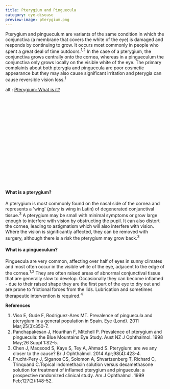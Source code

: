 ```yaml
---
title: Pterygium and Pinguecula
category: eye-disease
preview-image: pterygium.png
---
```

<div class="employee-heading">
<p>Pterygium and pingueculum are variants of the same condition in which the conjunctiva (a membrane that covers the white of the eye) is damaged and responds by continuing to grow. It occurs most commonly in people who spent a great deal of time outdoors.<sup>1,2</sup> In the case of a pterygium, the conjunctiva grows centrally onto the cornea, whereas in a pingueculum the conjunctiva only grows locally on the visible white of the eye. The primary complaints about both pterygia and pinguecula are poor cosmetic appearance but they may also cause significant irritation and pterygia can cause reversible vision loss.<sup>1</sup></p>
</div>

<div class="myWrapper" style="position: relative; padding-bottom: 56.25%; height: 0;"><!--\[if IE]><iframe frameborder="0" type="text/html" src="https://2689-2347.captiv8online.com/animations/embed/one/pterygium-what-is-it?player_width=100%&player_height=100%&site_company_language=34&autostart=false" width="100%" height="100%" style="position:absolute;top:0;left:0;width:100%;height:100%;"></iframe><!\[endif]--><!--\[if !IE]> <--><object data="https://2689-2347.captiv8online.com/animations/embed/one/pterygium-what-is-it?player_width=100%&player_height=100%&site_company_language=34&autostart=false" type="text/html" width="100%" height="100%" style="position:absolute;top:0;left:0;width:100%;height:100%;">  alt : <a href="https://2689-2347.captiv8online.com/animations/embed/one/pterygium-what-is-it?player_width=100%&player_height=100%&site_company_language=34&autostart=false">Pterygium: What is it?</a></object><!--> <!\[endif]--></div>

<br>

#### What is a pterygium?

A pterygium is most commonly found on the nasal side of the cornea and represents a 'wing' (_ptery_ is wing in Latin) of degenerated conjunctival tissue.<sup>3</sup> A pterygium may be small with minimal symptoms or grow large enough to interfere with vision by obstructing the pupil. It can also distort the cornea, leading to astigmatism which will also interfere with vision. Where the vision is significantly affected, they can be removed with surgery, although there is a risk the pterygium may grow back.<sup>3</sup>

#### What is a pingueculum?

Pinguecula are very common, affecting over half of eyes in sunny climates and most often occur in the visible white of the eye, adjacent to the edge of the cornea.<sup>1,2</sup> They are often raised areas of abnormal conjunctival tissue that are generally slow to develop. Occasionally they can become inflamed - due to their raised shape they are the first part of the eye to dry out and are prone to frictional forces from the lids. Lubrication and sometimes therapeutic intervention is required.<sup>4</sup>

<b>References</b>

1. Viso E, Gude F, Rodríguez-Ares MT. Prevalence of pinguecula and pterygium in a general population in Spain. Eye (Lond). 2011 Mar;25(3):350-7. 
2. Panchapakesan J, Hourihan F, Mitchell P. Prevalence of pterygium and pinguecula: the Blue Mountains Eye Study. Aust NZ J Ophthalmol. 1998 May;26 Suppl 1:S2-5.
3. Chen J, Maqsood S, Kaye S, Tey A, Ahmad S. Pterygium: are we any closer to the cause? Br J Ophthalmol. 2014 Apr;98(4):423-4. 
4. Frucht-Pery J, Siganos CS, Solomon A, Shvartzenberg T, Richard C, Trinquand C.Topical indomethacin solution versus dexamethasone solution for treatment of inflamed pterygium and pinguecula: a prospective randomized clinical study. Am J Ophthalmol. 1999 Feb;127(2):148-52.
